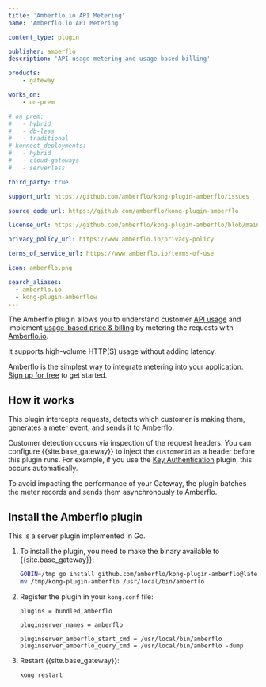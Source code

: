 ```yaml
---
title: 'Amberflo.io API Metering'
name: 'Amberflo.io API Metering'

content_type: plugin

publisher: amberflo
description: 'API usage metering and usage-based billing'

products:
    - gateway

works_on:
    - on-prem

# on_prem:
#   - hybrid
#   - db-less
#   - traditional
# konnect_deployments:
#   - hybrid
#   - cloud-gateways
#   - serverless

third_party: true

support_url: https://github.com/amberflo/kong-plugin-amberflo/issues

source_code_url: https://github.com/amberflo/kong-plugin-amberflo

license_url: https://github.com/amberflo/kong-plugin-amberflo/blob/main/LICENSE

privacy_policy_url: https://www.amberflo.io/privacy-policy

terms_of_service_url: https://www.amberflo.io/terms-of-use

icon: amberflo.png

search_aliases:
  - amberflo.io
  - kong-plugin-amberflow
---
```



The Amberflo plugin allows you to understand customer [API usage](https://www.amberflo.io/products/metering) and implement [usage-based price & billing](https://www.amberflo.io/products/billing) by metering the requests with [Amberflo.io](https://amberflo.io).

It supports high-volume HTTP(S) usage without adding latency.

[Amberflo](https://amberflo.io) is the simplest way to integrate metering into your application. [Sign up for free](https://ui.amberflo.io/) to get started.

## How it works

This plugin intercepts requests, detects which customer is making them, generates a meter event, and sends it to Amberflo.

Customer detection occurs via inspection of the request headers. 
You can configure {{site.base_gateway}} to inject the `customerId` as a header before this plugin runs. 
For example, if you use the [Key Authentication](/plugins/key-auth/) plugin, this occurs automatically.

To avoid impacting the performance of your Gateway, the plugin batches the meter records and sends them asynchronously to Amberflo.

## Install the Amberflo plugin

This is a server plugin implemented in Go. 

1. To install the plugin, you need to make the binary available to {{site.base_gateway}}:

   ```sh
   GOBIN=/tmp go install github.com/amberflo/kong-plugin-amberflo@latest
   mv /tmp/kong-plugin-amberflo /usr/local/bin/amberflo
   ```

2. Register the plugin in your `kong.conf` file:

   ```
   plugins = bundled,amberflo

   pluginserver_names = amberflo

   pluginserver_amberflo_start_cmd = /usr/local/bin/amberflo
   pluginserver_amberflo_query_cmd = /usr/local/bin/amberflo -dump
   ```

3. Restart {{site.base_gateway}}:

   ```sh
   kong restart
   ```
